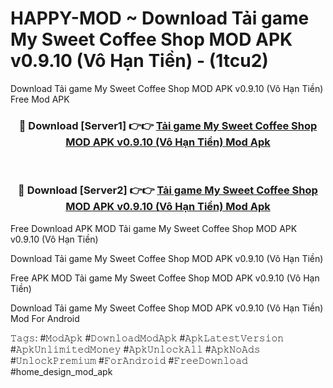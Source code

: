 # HAPPY-MOD ~ Download Tải game My Sweet Coffee Shop MOD APK v0.9.10 (Vô Hạn Tiền) - (1tcu2)
Download Tải game My Sweet Coffee Shop MOD APK v0.9.10 (Vô Hạn Tiền) Free Mod APK

<div align="center">
<h3>🔴 Download [Server1] 👉👉 <a href="https://apk-comot.site?title=Tải_game_My_Sweet_Coffee_Shop_MOD_APK_v0.9.10_(Vô_Hạn_Tiền)">Tải game My Sweet Coffee Shop MOD APK v0.9.10 (Vô Hạn Tiền) Mod Apk</a></h3><br>

<h3>🔴 Download [Server2] 👉👉 <a href="https://apk-comot.site?title=Tải_game_My_Sweet_Coffee_Shop_MOD_APK_v0.9.10_(Vô_Hạn_Tiền)">Tải game My Sweet Coffee Shop MOD APK v0.9.10 (Vô Hạn Tiền) Mod Apk</a></h3>
</div>


Free Download APK MOD Tải game My Sweet Coffee Shop MOD APK v0.9.10 (Vô Hạn Tiền)

Download Tải game My Sweet Coffee Shop MOD APK v0.9.10 (Vô Hạn Tiền) 

Free APK MOD Tải game My Sweet Coffee Shop MOD APK v0.9.10 (Vô Hạn Tiền) 

Download Tải game My Sweet Coffee Shop MOD APK v0.9.10 (Vô Hạn Tiền) Mod For Android

𝚃𝚊𝚐𝚜: #𝙼𝚘𝚍𝙰𝚙𝚔 #𝙳𝚘𝚠𝚗𝚕𝚘𝚊𝚍𝙼𝚘𝚍𝙰𝚙𝚔 #𝙰𝚙𝚔𝙻𝚊𝚝𝚎𝚜𝚝𝚅𝚎𝚛𝚜𝚒𝚘𝚗 #𝙰𝚙𝚔𝚄𝚗𝚕𝚒𝚖𝚒𝚝𝚎𝚍𝙼𝚘𝚗𝚎𝚢 #𝙰𝚙𝚔𝚄𝚗𝚕𝚘𝚌𝚔𝙰𝚕𝚕 #𝙰𝚙𝚔𝙽𝚘𝙰𝚍𝚜 #𝚄𝚗𝚕𝚘𝚌𝚔𝙿𝚛𝚎𝚖𝚒𝚞𝚖 #𝙵𝚘𝚛𝙰𝚗𝚍𝚛𝚘𝚒𝚍 #𝙵𝚛𝚎𝚎𝙳𝚘𝚠𝚗𝚕𝚘𝚊𝚍 #home_design_mod_apk